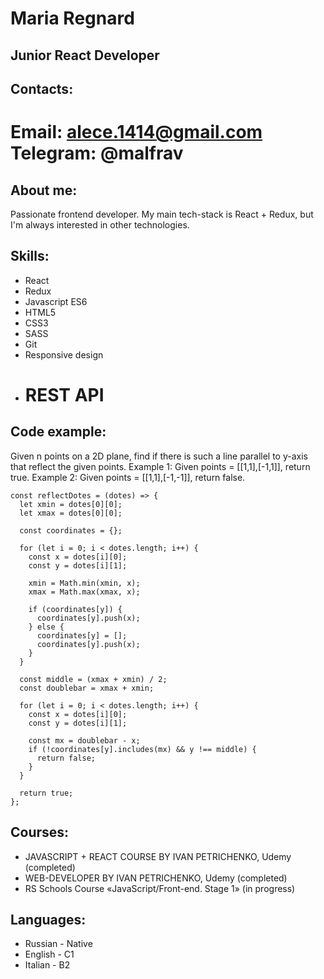 # Maria Regnard

## Junior React Developer

## Contacts:

**Email**: alece.1414@gmail.com
**Telegram**: @malfrav
===

## About me:

Passionate frontend developer. My main tech-stack is React + Redux, but I'm always interested in other technologies.

## Skills:

- React
- Redux
- Javascript ES6
- HTML5
- CSS3
- SASS
- Git
- Responsive design
- # REST API

## Code example:

Given n points on a 2D plane, find if there is such a line parallel to y-axis that reflect the given points.
Example 1: Given points = [[1,1],[-1,1]], return true.
Example 2: Given points = [[1,1],[-1,-1]], return false.

```
const reflectDotes = (dotes) => {
  let xmin = dotes[0][0];
  let xmax = dotes[0][0];

  const coordinates = {};

  for (let i = 0; i < dotes.length; i++) {
    const x = dotes[i][0];
    const y = dotes[i][1];

    xmin = Math.min(xmin, x);
    xmax = Math.max(xmax, x);

    if (coordinates[y]) {
      coordinates[y].push(x);
    } else {
      coordinates[y] = [];
      coordinates[y].push(x);
    }
  }

  const middle = (xmax + xmin) / 2;
  const doublebar = xmax + xmin;

  for (let i = 0; i < dotes.length; i++) {
    const x = dotes[i][0];
    const y = dotes[i][1];

    const mx = doublebar - x;
    if (!coordinates[y].includes(mx) && y !== middle) {
      return false;
    }
  }

  return true;
};
```

## Courses:

- JAVASCRIPT + REACT COURSE BY IVAN PETRICHENKO, Udemy (completed)
- WEB-DEVELOPER BY IVAN PETRICHENKO, Udemy (completed)
- RS Schools Course «JavaScript/Front-end. Stage 1» (in progress)

## Languages:

- Russian - Native
- English - C1
- Italian - B2
